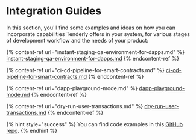# Integration Guides

In this section, you'll find some examples and ideas on how you can incorporate capabilities Tenderly offers in your system, for various stages of development workflow and the needs of your product:

{% content-ref url="instant-staging-qa-environment-for-dapps.md" %}
[instant-staging-qa-environment-for-dapps.md](instant-staging-qa-environment-for-dapps.md)
{% endcontent-ref %}

{% content-ref url="ci-cd-pipeline-for-smart-contracts.md" %}
[ci-cd-pipeline-for-smart-contracts.md](ci-cd-pipeline-for-smart-contracts.md)
{% endcontent-ref %}

{% content-ref url="dapp-playground-mode.md" %}
[dapp-playground-mode.md](dapp-playground-mode.md)
{% endcontent-ref %}

{% content-ref url="dry-run-user-transactions.md" %}
[dry-run-user-transactions.md](dry-run-user-transactions.md)
{% endcontent-ref %}

{% hint style="success" %}
You can find code examples in this [GitHub repo](https://github.com/Tenderly/integration-samples/tree/main/playround-enviroment-for-dapps).
{% endhint %}
